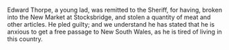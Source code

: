 Edward Thorpe, a young lad, was remitted to the Sheriff, for having,
                    broken into the New Market at Stocksbridge, and stolen a quantity of meat
                    and other articles. He pled guilty; and we understand he has stated
                    that he is anxious to get a free passage to New South Wales, as he is tired
                    of living in this country.